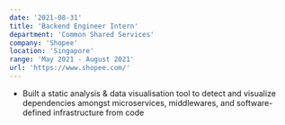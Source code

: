 ```yaml
---
date: '2021-08-31'
title: 'Backend Engineer Intern'
department: 'Common Shared Services'
company: 'Shopee'
location: 'Singapore'
range: 'May 2021 - August 2021'
url: 'https://www.shopee.com/'
---
```


- Built a static analysis & data visualisation tool to detect and visualize dependencies amongst microservices, middlewares, and software-defined infrastructure from code
